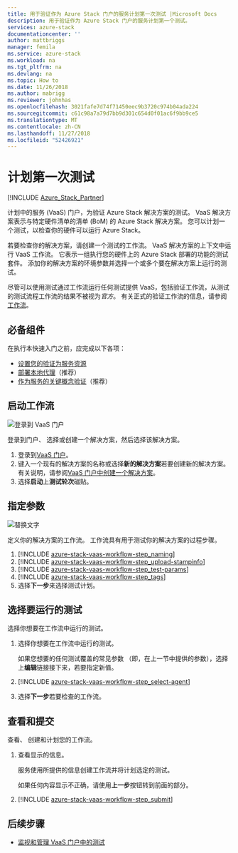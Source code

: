 ```yaml
---
title: 用于验证作为 Azure Stack 门户的服务计划第一次测试 |Microsoft Docs
description: 用于验证作为 Azure Stack 门户的服务计划第一个测试。
services: azure-stack
documentationcenter: ''
author: mattbriggs
manager: femila
ms.service: azure-stack
ms.workload: na
ms.tgt_pltfrm: na
ms.devlang: na
ms.topic: How to
ms.date: 11/26/2018
ms.author: mabrigg
ms.reviewer: johnhas
ms.openlocfilehash: 3021fafe7d74f71450eec9b3720c974b04ada224
ms.sourcegitcommit: c61c98a7a79d7bb9d301c654d0f01ac6f9bb9ce5
ms.translationtype: MT
ms.contentlocale: zh-CN
ms.lasthandoff: 11/27/2018
ms.locfileid: "52426921"
---
```

# <a name="schedule-your-first-test"></a>计划第一次测试

[!INCLUDE [Azure_Stack_Partner](./includes/azure-stack-partner-appliesto.md)]

计划中的服务 (VaaS) 门户，为验证 Azure Stack 解决方案的测试。 VaaS 解决方案表示与特定硬件清单的清单 (BoM) 的 Azure Stack 解决方案。 您可以计划一个测试，以检查你的硬件可以运行 Azure Stack。

若要检查你的解决方案，请创建一个测试的工作流。 VaaS 解决方案的上下文中运行 VaaS 工作流。 它表示一组执行您的硬件上的 Azure Stack 部署的功能的测试套件。 添加你的解决方案的环境参数并选择一个或多个要在解决方案上运行的测试。

尽管可以使用测试通过工作流运行任何测试提供 VaaS，包括验证工作流，从测试的测试流程工作流的结果不被视为*官方*。 有关正式的验证工作流的信息，请参阅[工作流](azure-stack-vaas-key-concepts.md#workflows)。

## <a name="prerequisites"></a>必备组件

在执行本快速入门之前，应完成以下各项：

- [设置您的验证为服务资源](azure-stack-vaas-set-up-resources.md)
- [部署本地代理](azure-stack-vaas-local-agent.md)（推荐）
- [作为服务的关键概念验证](azure-stack-vaas-key-concepts.md)（推荐）

## <a name="start-a-workflow"></a>启动工作流

![登录到 VaaS 门户](media/vaas_portalsignin.png)

登录到门户、 选择或创建一个解决方案，然后选择该解决方案。

1. 登录到[VaaS 门户](https://azurestackvalidation.com)。
2. 键入一个现有的解决方案的名称或选择**新的解决方案**若要创建新的解决方案。 有关说明，请参阅[VaaS 门户中创建一个解决方案](azure-stack-vaas-key-concepts.md#create-a-solution-in-the-vaas-portal)。
3. 选择**启动**上**测试轮次**磁贴。

## <a name="specify-parameters"></a>指定参数

![替换文字](media/vaas_test_pass_parameters.png)

定义你的解决方案的工作流。 工作流具有用于测试你的解决方案的过程步骤。

1. [!INCLUDE [azure-stack-vaas-workflow-step_naming](includes/azure-stack-vaas-workflow-step_naming.md)]
2. [!INCLUDE [azure-stack-vaas-workflow-step_upload-stampinfo](includes/azure-stack-vaas-workflow-step_upload-stampinfo.md)]
3. [!INCLUDE [azure-stack-vaas-workflow-step_test-params](includes/azure-stack-vaas-workflow-step_test-params.md)]
4. [!INCLUDE [azure-stack-vaas-workflow-step_tags](includes/azure-stack-vaas-workflow-step_tags.md)]
5. 选择**下一步**来选择测试计划。

## <a name="select-tests-to-run"></a>选择要运行的测试

选择你想要在工作流中运行的测试。

1. 选择你想要在工作流中运行的测试。

    如果您想要的任何测试覆盖的常见参数 （即，在上一节中提供的参数），选择上**编辑**链接接下来，若要指定新值。

1. [!INCLUDE [azure-stack-vaas-workflow-step_select-agent](includes/azure-stack-vaas-workflow-step_select-agent.md)]
1. 选择**下一步**若要检查的工作流。

## <a name="review-and-submit"></a>查看和提交

查看、 创建和计划您的工作流。

1. 查看显示的信息。

    服务使用所提供的信息创建工作流并将计划选定的测试。

    如果任何内容显示不正确，请使用**上一步**按钮转到前面的部分。

1. [!INCLUDE [azure-stack-vaas-workflow-step_submit](includes/azure-stack-vaas-workflow-step_submit.md)]

## <a name="next-steps"></a>后续步骤

- [监视和管理 VaaS 门户中的测试](azure-stack-vaas-monitor-test.md)
